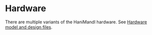 # Hardware

There are multiple variants of the HaniMandl hardware.
See [Hardware model and design files].


[Hardware model and design files]: https://github.com/hiveeyes/hanimandl-hardware
